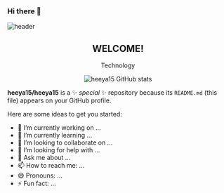 ### Hi there 👋

![header](https://capsule-render.vercel.app/api?type=shark&color=auto&height=250&section=header&text=heeya15's%21GitHub&fontSize=70&animation=scaleIn)
<div align='center'>
  <h2>WELCOME!</h2><p><p>
  
  Technology<p>

![heeya15 GitHub stats](https://github-readme-stats.vercel.app/api?username=heeya15&show_icons=true)

</div>


**heeya15/heeya15** is a ✨ _special_ ✨ repository because its `README.md` (this file) appears on your GitHub profile.

Here are some ideas to get you started:

- 🔭 I’m currently working on ...
- 🌱 I’m currently learning ...
- 👯 I’m looking to collaborate on ...
- 🤔 I’m looking for help with ...
- 💬 Ask me about ...
- 📫 How to reach me: ...
- 😄 Pronouns: ...
- ⚡ Fun fact: ...

